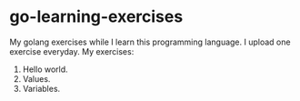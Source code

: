 # go-learning-exercises
My golang exercises while I learn this programming language. I upload one exercise everyday.
My exercises:
1. Hello world.
2. Values.
3. Variables.

